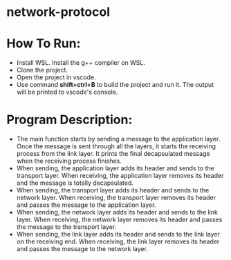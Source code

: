 # network-protocol

# How To Run:
- Install WSL. Install the g++ compiler on WSL.
- Clone the project.
- Open the project in vscode.
- Use command **shift+ctrl+B** to build the project and run it. The output will be printed to vscode's console.

# Program Description:
- The main function starts by sending a message to the application layer. Once the message is sent through all the layers, it starts the receiving process from the link layer. It prints the final decapsulated message when the receiving process finishes. 
- When sending, the application layer adds its header and sends to the transport layer. When receiving, the application layer removes its header and the message is totally decapsulated. 
- When sending, the transport layer adds its header and sends to the network layer. When receiving, the transport layer removes its header and passes the message to the application layer. 
- When sending, the network layer adds its header and sends to the link layer. When receiving, the network layer removes its header and passes the message to the transport layer. 
- When sending, the link layer adds its header and sends to the link layer on the receiving end. When receiving, the link layer removes its header and passes the message to the network layer. 
